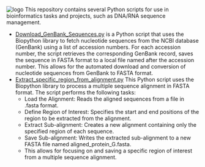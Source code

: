 ![logo](https://github.com/WilliamFernandoC-P/General/blob/main/Images/Python_Scripts.png)
This repository contains several Python scripts for use in bioinformatics tasks and projects, such as DNA/RNA sequence management.

* [Download_GenBank_Sequences.py](https://github.com/WilliamFernandoC-P/Python_Scripts/blob/main/Download_GenBank_Sequences.py) is a Python script that uses the Biopython library to fetch nucleotide sequences from the NCBI database (GenBank) using a list of accession numbers. For each accession number, the script retrieves the corresponding GenBank record, saves the sequence in FASTA format to a local file named after the accession number. This allows for the automated download and conversion of nucleotide sequences from GenBank to FASTA format.
* [Extract_specific_region_from_alignment.py](https://github.com/WilliamFernandoC-P/Python_Scripts/blob/main/Extract_specific_region_from_alignment.py) This Python script uses the Biopython library to process a multiple sequence alignment in FASTA format. The script performs the following tasks:
  * Load the Alignment: Reads the aligned sequences from a file in .fasta format.
  * Define Region of Interest: Specifies the start and end positions of the region to be extracted from the alignment.
  * Extract Sub-alignment: Creates a new alignment containing only the specified region of each sequence.
  * Save Sub-alignment: Writes the extracted sub-alignment to a new FASTA file named aligned_protein_G.fasta.
  * This allows for focusing on and saving a specific region of interest from a multiple sequence alignment.
  







